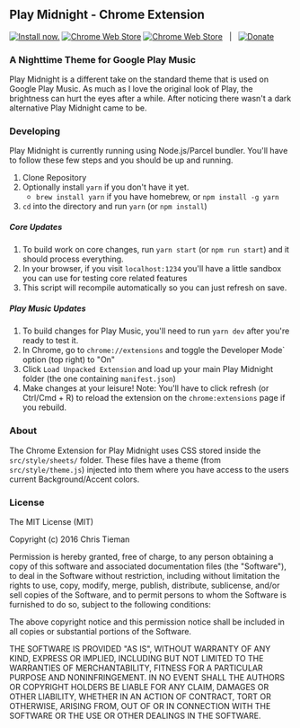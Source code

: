 ## Play Midnight - Chrome Extension

[![Install now.](https://img.shields.io/badge/chrome%20web%20store-download-blue.svg)](https://chrome.google.com/webstore/detail/play-midnight-for-google/ljmjmhjkcgfmfdhgplikncgndbdeckci)
[![Chrome Web Store](https://img.shields.io/chrome-web-store/d/ljmjmhjkcgfmfdhgplikncgndbdeckci.svg)](https://chrome.google.com/webstore/detail/play-midnight-for-google/ljmjmhjkcgfmfdhgplikncgndbdeckci)
[![Chrome Web Store](https://img.shields.io/chrome-web-store/rating/ljmjmhjkcgfmfdhgplikncgndbdeckci.svg)](https://chrome.google.com/webstore/detail/play-midnight-for-google/ljmjmhjkcgfmfdhgplikncgndbdeckci)
&nbsp;&nbsp;|&nbsp;&nbsp;
[![Donate](https://img.shields.io/badge/Donate-PayPal-green.svg)](https://www.paypal.me/datducky)

### A Nighttime Theme for Google Play Music

Play Midnight is a different take on the standard theme that is used on Google Play Music. As much as I love the original look of Play, the brightness can hurt the eyes after a while. After noticing there wasn't a dark alternative Play Midnight came to be.

### Developing

Play Midnight is currently running using Node.js/Parcel bundler. You'll have to follow these few steps and you should be up and running.

1. Clone Repository
1. Optionally install `yarn` if you don't have it yet.
   * `brew install yarn` if you have homebrew, or `npm install -g yarn`
1. `cd` into the directory and run `yarn` (or `npm install`)

##### Core Updates

1. To build work on core changes, run `yarn start` (or `npm run start`) and it should process everything.
1. In your browser, if you visit `localhost:1234` you'll have a little sandbox you can use for testing core related features
1. This script will recompile automatically so you can just refresh on save.

##### Play Music Updates

1. To build changes for Play Music, you'll need to run `yarn dev` after you're ready to test it.
1. In Chrome, go to `chrome://extensions` and toggle the Developer Mode` option (top right) to "On"
1. Click `Load Unpacked Extension` and load up your main Play Midnight folder (the one containing `manifest.json`)
1. Make changes at your leisure! Note: You'll have to click refresh (or Ctrl/Cmd + R) to reload the extension on the `chrome:extensions` page if you rebuild.

### About

The Chrome Extension for Play Midnight uses CSS stored inside the `src/style/sheets/` folder. These files have a theme (from `src/style/theme.js`) injected into them where you have access to the users current Background/Accent colors.

### License

The MIT License (MIT)

Copyright (c) 2016 Chris Tieman

Permission is hereby granted, free of charge, to any person obtaining a copy
of this software and associated documentation files (the "Software"), to deal
in the Software without restriction, including without limitation the rights
to use, copy, modify, merge, publish, distribute, sublicense, and/or sell
copies of the Software, and to permit persons to whom the Software is
furnished to do so, subject to the following conditions:

The above copyright notice and this permission notice shall be included in all
copies or substantial portions of the Software.

THE SOFTWARE IS PROVIDED "AS IS", WITHOUT WARRANTY OF ANY KIND, EXPRESS OR
IMPLIED, INCLUDING BUT NOT LIMITED TO THE WARRANTIES OF MERCHANTABILITY,
FITNESS FOR A PARTICULAR PURPOSE AND NONINFRINGEMENT. IN NO EVENT SHALL THE
AUTHORS OR COPYRIGHT HOLDERS BE LIABLE FOR ANY CLAIM, DAMAGES OR OTHER
LIABILITY, WHETHER IN AN ACTION OF CONTRACT, TORT OR OTHERWISE, ARISING FROM,
OUT OF OR IN CONNECTION WITH THE SOFTWARE OR THE USE OR OTHER DEALINGS IN THE
SOFTWARE.
